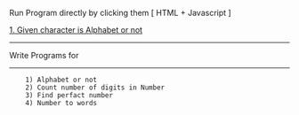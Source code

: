 Run Program directly by clicking them [ HTML + Javascript ]

<a href="https://sanket9006.github.io/bluepineapple-traning/02nd%20June/alphabet_or_not.html" target="_blank">1. Given character is Alphabet or not</a>

---

Write Programs for

---

        1) Alphabet or not
        2) Count number of digits in Number
        3) Find perfact number
        4) Number to words
